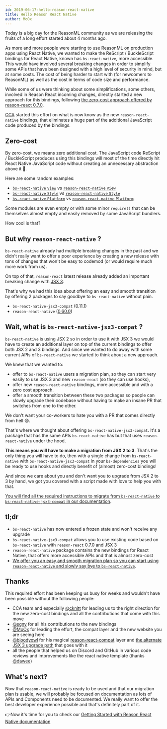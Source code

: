 ```yaml
---
id: 2019-06-17-hello-reason-react-native
title: Hello Reason React Native
author: MoOx
---
```


Today is a big day for the ReasonML community as we are releasing the fruits of
a long effort started about 4 months ago.

As more and more people were starting to use ReasonML on production apps using
React Native, we wanted to make the ReScript / BuckleScript bindings for React Native,
known has `bs-react-native`, more accessible. This would have involved several
breaking changes in order to simplify some APIs that have been designed with a
high level of security in mind, but at some costs. The cost of being harder to
start with (for newcomers to ReasonML) as well as the cost in terms of code size
and performance.

While some of us were thinking about some simplifications, some others, involved
in Reason React incoming changes, directly started a new approach for this
bindings, following
[the zero-cost approach offered by reason-react 0.7.0](https://reasonml.github.io/reason-react/blog/2019/04/10/react-hooks).

[CCA](https://www.cca.io) started this effort on what is now know as the new
`reason-react-native` bindings, that eliminates a huge part of the additional
JavaScript code produced by the bindings.

## Zero-cost

By zero-cost, we means zero additional cost. The JavaScript code ReScript / BuckleScript
produces using this bindings will most of the time directly hit React Native
JavaScript code without creating an unnecessary abstraction above it 🙌.

Here are some random examples:

- [`bs-react-native` `View`](https://github.com/reason-react-native/reason-react-native/blob/958cd4e3a5ffa303304a0b2404cd53b5f49e649f/bs-react-native/src/components/ViewProps.bs.js)
  vs
  [`reason-react-native` `View`](https://github.com/reason-react-native/reason-react-native/blob/958cd4e3a5ffa303304a0b2404cd53b5f49e649f/reason-react-native/src/components/View.bs.js)
- [`bs-react-native` `Style`](https://github.com/reason-react-native/reason-react-native/blob/958cd4e3a5ffa303304a0b2404cd53b5f49e649f/bs-react-native/src/style.bs.js)
  vs
  [`reason-react-native` `Style`](https://github.com/reason-react-native/reason-react-native/blob/958cd4e3a5ffa303304a0b2404cd53b5f49e649f/reason-react-native/src/apis/Style.bs.js)
- [`bs-react-native` `Platform`](https://github.com/reason-react-native/reason-react-native/blob/958cd4e3a5ffa303304a0b2404cd53b5f49e649f/bs-react-native/src/platform.bs.js)
  vs
  [`reason-react-native` `Platform`](https://github.com/reason-react-native/reason-react-native/blob/958cd4e3a5ffa303304a0b2404cd53b5f49e649f/reason-react-native/src/apis/Platform.bs.js)

Some modules are even empty or with some minor `require()` that can be
themselves almost empty and easily removed by some JavaScript bundlers.

How cool is that?

## But why `reason-react-native` ?

`bs-react-native` already had multiple breaking changes in the past and we
didn't really want to offer a poor experience by creating a new release with
tons of changes that won't be easy to codemod (or would require much more work
from us).

On top of that, `reason-react` latest release already added an important
breaking change with
[JSX 3](https://reasonml.github.io/reason-react/docs/en/jsx).

That's why we had this idea about offering an easy and smooth transition by
offering 2 packages to say goodbye to `bs-react-native` without pain.

- `bs-react-native-jsx3-compat` (0.11.1)
- `reason-react-native`
  ([0.60.0](/en/docs/install/#note-about-reason-react-native-version-number))

## Wait, what is `bs-react-native-jsx3-compat` ?

`bs-react-native` is using JSX 2 so in order to use it with JSX 3 we would have
to create an additional layer on top of the current bindings to offer both JSX 2
and 3 bindings. And since we wanted to do away with some current APIs of
`bs-react-native` we started to think about a new approach.

We knew that we wanted to:

- offer to `bs-react-native` users a migration plan, so they can start very
  easily to use JSX 3 and new `reason-react` (so they can use hooks),
- offer new `reason-react-native` bindings, more accessible and with a zero cost
  approach.
- offer a smooth transition between these two packages so people can slowly
  upgrade their codebase without having to make an insane PR that switches from
  one to the other.

We don't want your co-workers to hate you with a PR that comes directly from
hell 😅.

That's where we thought about offering `bs-react-native-jsx3-compat`. It's a
package that has the same APIs `bs-react-native` has but that uses
`reason-react-native` under the hood.

**This means you will have to make a migration from JSX 2 to 3**. That's the
only thing you will have to do, then with a single change from `bs-react-native`
with `bs-react-native-jsx3-compat` in your `bs-dependencies` you will be ready
to use hooks and directly benefit of (almost) zero-cost bindings!

And since we care about you and don't want you to upgrade from JSX 2 to 3 by
hand, we got you covered with a script made with love to help you with that.

[You will find all the required instructions to migrate from `bs-react-native` to `bs-react-native-jsx3-compat` in our documentation](/en/docs/migration/jsx3/).

## tl;dr

- `bs-react-native` has now entered a frozen state and won't receive any upgrade
- `bs-react-native-jsx3-compat` allows you to use existing code based on
  `bs-react-native` with `reason-react` 0.7.0 and JSX 3
- `reason-react-native` package contains the new bindings for React Native, that
  offers more accessible APIs and that is almost zero-cost
- [We offer you an easy and smooth migration plan so you can start using `reason-react-native` and slowly say bye to `bs-react-native`](/en/docs/migration/jsx3/).

## Thanks

This required effort has been keeping us busy for weeks and wouldn't have been
possible without the following people:

- CCA team and especially [@cknitt](https://github.com/cknitt) for leading us to
  the right direction for the new zero-cost bindings and all the contributions
  that come with this move
- [@sgny](https://github.com/sgny) for all his contributions to the new bindings
- [@MoOx](https://github.com/MoOx) for leading the effort, the compat layer and
  the new website you are seeing here
- [@bloodyowl](https://github.com/bloodyowl) for his magical
  [reason-react-compat](https://github.com/bloodyowl/reason-react-compat) layer
  and
  [the alternate JSX 3 upgrade path](https://bloodyowl.github.io/blog/2019-04-19-an-alternative-migration-path-for-reason-react/)
  that goes with it
- all the people that helped us on Discord and GitHub in various code reviews
  and improvements like the react native template (thanks
  [@dawee](https://github.com/dawee))

## What's next?

Now that `reason-react-native` is ready to be used and that our migration plan
is usable, we will probably be focused on documentation as lots of APIs and
Components need to be documented. We really want to offer the best developer
experience possible and that's definitely part of it.

👉Now it's time for you to check our
[Getting Started with Reason React Native documentation](/en/docs/)
